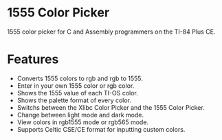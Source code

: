 # 1555 Color Picker
1555 color picker for C and Assembly programmers on the TI-84 Plus CE.

# Features
* Converts 1555 colors to rgb and rgb to 1555.
* Enter in your own 1555 color or rgb color.
* Shows the 1555 value of each TI-OS color.
* Shows the palette format of every color.
* Switchs between the Xlibc Color Picker and the 1555 Color Picker.
* Change between light mode and dark mode.
* View colors in rgb1555 mode or rgb565 mode.
* Supports Celtic CSE/CE format for inputting custom colors.
